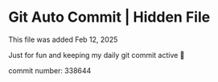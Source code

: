 # Git Auto Commit | Hidden File

This file was added Feb 12, 2025

Just for fun and keeping my daily git commit active 🤪

commit number: 338644

